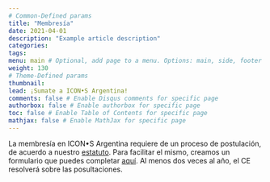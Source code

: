 ```yaml
---
# Common-Defined params
title: "Membresía"
date: 2021-04-01
description: "Example article description"
categories:
tags:
menu: main # Optional, add page to a menu. Options: main, side, footer
weight: 130
# Theme-Defined params
thumbnail: 
lead: ¡Sumate a ICON•S Argentina!
comments: false # Enable Disqus comments for specific page
authorbox: false # Enable authorbox for specific page
toc: false # Enable Table of Contents for specific page
mathjax: false # Enable MathJax for specific page
---
```


La membresía en ICON•S Argentina requiere de un proceso de postulación, de acuerdo a nuestro [estatuto](https://iconsar.github.io/estatuto_2/). Para facilitar el mismo, creamos un formulario que puedes completar [aquí](https://forms.gle/Agvh5Pgmu5RMJwk19). Al menos dos veces al año, el CE resolverá sobre las posultaciones. 